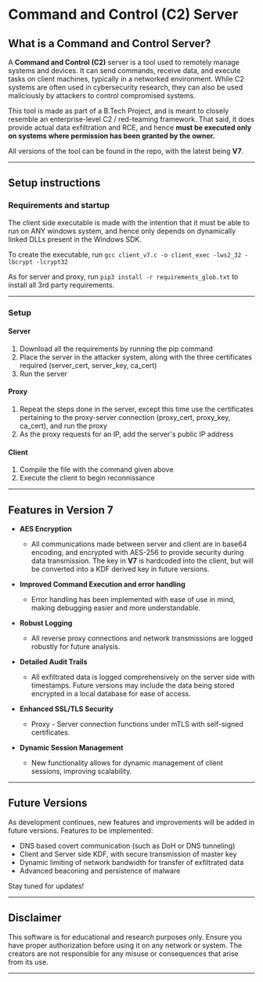 # Command and Control (C2) Server

## What is a Command and Control Server?

A **Command and Control (C2)** server is a tool used to remotely manage systems and devices. It can send commands, receive data, and execute tasks on client machines, typically in a networked environment. While C2 systems are often used in cybersecurity research, they can also be used maliciously by attackers to control compromised systems. 

This tool is made as part of a B.Tech Project, and is meant to closely resemble an enterprise-level C2 / red-teaming framework.  That said, it does provide actual data exfiltration and RCE, and hence **must be executed only on systems where permission has been granted by the owner.**

All versions of the tool can be found in the repo, with the latest being **V7**.

---

## Setup instructions

### Requirements and startup

The client side executable is made with the intention that it must be able to run on ANY windows system, and hence only depends on dynamically linked DLLs present in the Windows SDK.

To create the executable, run `gcc client_v7.c -o client_exec -lws2_32 -lbcrypt -lcrypt32` 

As for server and proxy, run `pip3 install -r requirements_glob.txt` to install all 3rd party requirements.

--- 

### Setup 

#### Server
1. Download all the requirements by running the pip command
2. Place the server in the attacker system, along with the three certificates required (server_cert, server_key, ca_cert)
3. Run the server

#### Proxy
1. Repeat the steps done in the server, except this time use the certificates pertaining to the proxy-server connection (proxy_cert, proxy_key, ca_cert), and run the proxy
2. As the proxy requests for an IP, add the server's public IP address

#### Client
1. Compile the file with the command given above
2. Execute the client to begin reconnissance

---

## Features in Version 7

* **AES Encryption**  
  - All communications made between server and client are in base64 encoding, and encrypted with AES-256 to provide security during data transmission.  The key in **V7** is hardcoded into the client, but will be converted into a KDF derived key in future versions.

* **Improved Command Execution and error handling**  
  - Error handling has been implemented with ease of use in mind, making debugging easier and more understandable.

* **Robust Logging**  
  - All reverse proxy connections and network transmissions are logged robustly for future analysis.

* **Detailed Audit Trails**  
  - All exfiltrated data is logged comprehensively on the server side with timestamps.  Future versions may include the data being stored encrypted in a local database for ease of access.

* **Enhanced SSL/TLS Security**  
  - Proxy - Server connection functions under mTLS with self-signed certificates.

* **Dynamic Session Management**  
  - New functionality allows for dynamic management of client sessions, improving scalability.

---

## Future Versions

As development continues, new features and improvements will be added in future versions.
Features to be implemented:
- DNS based covert communication (such as DoH or DNS tunneling)
- Client and Server side KDF, with secure transmission of master key
- Dynamic limiting of network bandwidth for transfer of exfiltrated data
- Advanced beaconing and persistence of malware

Stay tuned for updates!

---

## Disclaimer

This software is for educational and research purposes only. Ensure you have proper authorization before using it on any network or system. The creators are not responsible for any misuse or consequences that arise from its use.

---

